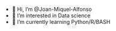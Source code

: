 - 👋 Hi, I’m @Joan-Miquel-Alfonso
- 👀 I’m interested in Data science
- 🌱 I’m currently learning Python/R/BASH
